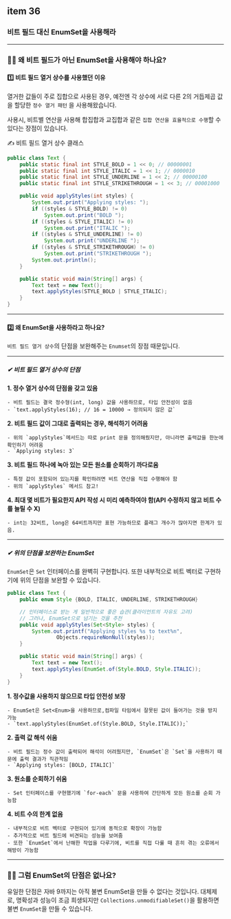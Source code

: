 ## item 36

### 비트 필드 대신 EnumSet을 사용해라

---

### 🙋‍♀️ 왜 비트 필드가 아닌 EnumSet을 사용해야 하나요?

#### 1️⃣ 비트 필드 열거 상수를 사용했던 이유

열거한 값들이 주로 집합으로 사용된 경우, 예전엔 각 상수에 서로 다른 2의 거듭제곱 값을 할당한 `정수 열거 패턴`
을 사용해왔습니다.

사용시, 비트별 연산을 사용해 합집합과 교집합과 같은 `집합 연산을 효율적으로 수행`할 수 있다는 장점이 있습니다.

✍ 비트 필드 열거 상수 클래스
```java
public class Text {
    public static final int STYLE_BOLD = 1 << 0; // 00000001
    public static final int STYLE_ITALIC = 1 << 1; // 0000010
    public static final int STYLE_UNDERLINE = 1 << 2; // 00000100
    public static final int STYLE_STRIKETHROUGH = 1 << 3; // 00001000

    public void applyStyles(int styles) {
        System.out.print("Applying styles: ");
        if ((styles & STYLE_BOLD) != 0)
            System.out.print("BOLD ");
        if ((styles & STYLE_ITALIC) != 0)
            System.out.print("ITALIC ");
        if ((styles & STYLE_UNDERLINE) != 0)
            System.out.print("UNDERLINE ");
        if ((styles & STYLE_STRIKETHROUGH) != 0)
            System.out.print("STRIKETHROUGH ");
        System.out.println();
    }

    public static void main(String[] args) {
        Text text = new Text();
        text.applyStyles(STYLE_BOLD | STYLE_ITALIC);
    }
}
```

---

#### 2️⃣ 왜 EnumSet을 사용하라고 하나요?

`비트 필드 열거 상수`의 단점을 보완해주는 `Enumset`의 장점 때문입니다.

---

##### ✔ 비트 필드 열거 상수의 단점

**1. 정수 열거 상수의 단점을 갖고 있음**

    - 비트 필드는 결국 정수형(int, long) 값을 사용하므로, 타입 안전성이 없음
    - `text.applyStyles(16); // 16 = 10000 → 정의되지 않은 값`
**2. 비트 필드 값이 그대로 출력되는 경우, 해석하기 어려움**

    - 위의 `applyStyles`메서드는 따로 print 문을 정의해줬지만, 아니라면 출력값을 한눈에 확인하기 어려움
    - `Applying styles: 3`
**3. 비트 필드 하나에 녹아 있는 모든 원소를 순회하기 까다로움**

    - 특정 값이 포함되어 있는지를 확인하려면 비트 연산을 직접 수행해야 함
    - 위의 `applyStyles` 메서드 참고!
**4. 최대 몇 비트가 필요한지 API 작성 시 미리 예측하여야 함(API 수정하지 않고 비트 수를 늘릴 수 X)**
     
    - int는 32비트, long은 64비트까지만 표현 가능하므로 플래그 개수가 많아지면 한계가 있음.

---

##### ✔ 위의 단점을 보완하는 EnumSet
`EnumSet`은 `Set` 인터페이스를 완벽히 구현합니다. 또한 내부적으로 비트 벡터로 구현하기에 위의 단점을 보완할 수 있습니다.

```java
public class Text {
    public enum Style {BOLD, ITALIC, UNDERLINE, STRIKETHROUGH}

    // 인터페이스로 받는 게 일반적으로 좋은 습관(클라이언트의 자유도 고려)
    // 그러나, EnumSet으로 넘기는 것을 추천
    public void applyStyles(Set<Style> styles) {
        System.out.printf("Applying styles %s to text%n",
                Objects.requireNonNull(styles));
    }

    public static void main(String[] args) {
        Text text = new Text();
        text.applyStyles(EnumSet.of(Style.BOLD, Style.ITALIC));
    }
}
```

**1. 정수값을 사용하지 않으므로 타입 안전성 보장**

    - EnumSet은 Set<Enum>을 사용하므로,컴파일 타임에서 잘못된 값이 들어가는 것을 방지 가능
    - `text.applyStyles(EnumSet.of(Style.BOLD, Style.ITALIC));`
**2. 출력 값 해석 쉬움**
     
    - 비트 필드는 정수 값이 출력되어 해석이 어려웠지만, `EnumSet`은 `Set`을 사용하기 때문에 출력 결과가 직관적임
    - `Applying styles: [BOLD, ITALIC]`
**3. 원소를 순회하기 쉬움**

    - Set 인터페이스를 구현했기에 `for-each` 문을 사용하여 간단하게 모든 원소를 순회 가능함
**4. 비트 수의 한계 없음**

    - 내부적으로 비트 벡터로 구현되어 있기에 동적으로 확장이 가능함 
    - 추가적으로 비트 필드에 비견되는 성능을 보여줌
    - 또한 `EnumSet`에서 난해한 작업을 다루기에, 비트를 직접 다룰 때 흔히 겪는 오류에서 해방이 가능함

---

### 🙋‍♀️ 그럼 EnumSet의 단점은 없나요?

유일한 단점은 자바 9까지는 아직 불변 EnumSet을 만들 수 없다는 것입니다. 
대체제로, 명확성과 성능이 조금 희생되지만 `Collections.unmodifiableSet()`을 활용하면 불변 `EnumSet`을 만들 수 있습니다.

